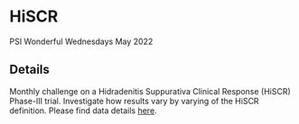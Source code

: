 # HiSCR
PSI Wonderful Wednesdays May 2022

## Details
Monthly challenge on a Hidradenitis Suppurativa Clinical Response (HiSCR) Phase-III trial. Investigate how results vary by varying of the HiSCR definition.
Please find data details [here](https://github.com/VIS-SIG/Wonderful-Wednesdays/tree/master/data/2022/2022-04-13).
